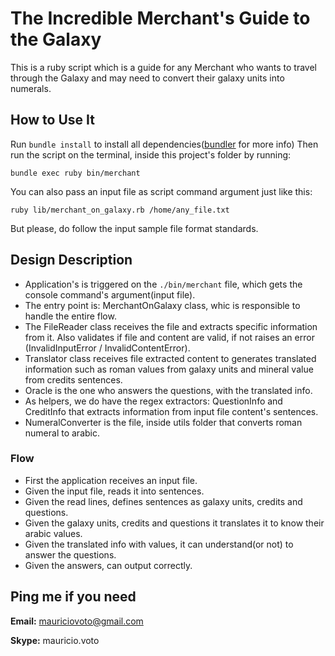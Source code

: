 # The Incredible Merchant's Guide to the Galaxy

This is a ruby script which is a guide for any Merchant who wants to travel through the
Galaxy and may need to convert their galaxy units into numerals.

## How to Use It

Run ```bundle install``` to install all dependencies([bundler](https://github.com/bundler/bundler) for more info)
Then run the script on the terminal, inside this project's folder by running:

```bundle exec ruby bin/merchant```

You can also pass an input file as script command argument just like this:

```ruby lib/merchant_on_galaxy.rb /home/any_file.txt```

But please, do follow the input sample file format standards.

## Design Description

- Application's is triggered on the ```./bin/merchant``` file, which gets the console
command's argument(input file).
- The entry point is: MerchantOnGalaxy class, whic is responsible to handle the entire
flow.
- The FileReader class receives the file and extracts specific information from it. Also
validates if file and content are valid, if not raises an error
(InvalidInputError / InvalidContentError).
- Translator class receives file extracted content to generates translated information
such as roman values from galaxy units and mineral value from credits sentences.
- Oracle is the one who answers the questions, with the translated info.
- As helpers, we do have the regex extractors: QuestionInfo and CreditInfo that extracts
information from input file content's sentences.
- NumeralConverter is the file, inside utils folder that converts roman numeral to arabic.

### Flow

- First the application receives an input file.
- Given the input file, reads it into sentences.
- Given the read lines, defines sentences as galaxy units, credits and questions.
- Given the galaxy units, credits and questions it translates it to know their arabic
values.
- Given the translated info with values, it can understand(or not) to answer the
questions.
- Given the answers, can output correctly.

## Ping me if you need

**Email:** mauriciovoto@gmail.com

**Skype:** mauricio.voto
